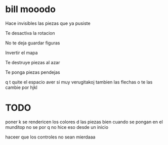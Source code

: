 # bill mooodo
Hace invisibles las piezas que ya pusiste

Te desactiva la rotacion

No te deja guardar figuras

Invertir el mapa

Te destruye piezas al azar

Te ponga piezas pendejas

q t quite el espacio aver si muy verugitakoj tambien las flechas o te las cambie por hjkl

# TODO

poner k se rendericen los colores d las piezas bien cuando se pongan en el munditop
no se por q no hice eso desde un inicio

haceer que los controles no sean mierdaaa


